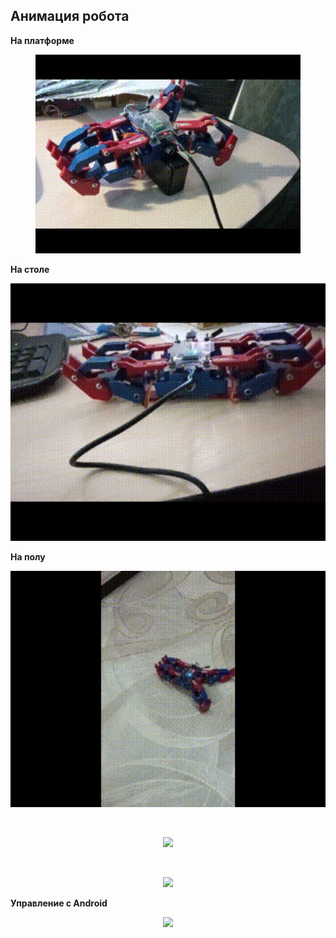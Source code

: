 ## Анимация робота

**На платформе**
<figure>
   <p align="center">
      <img src="https://github.com/dr-number/Spider2024_410_bluethooth_LKM/blob/main/for_read_me/gifs/1_in_platform.gif" width="552">
   </p>
</figure>

**На столе**
<p align="center">
   <img src="https://github.com/dr-number/Spider2024_410_bluethooth_LKM/blob/main/for_read_me/gifs/2_in_table.gif" width="552">
</p>

**На полу**
<p align="center">
   <img src="https://github.com/dr-number/Spider2024_410_bluethooth_LKM/blob/main/for_read_me/gifs/3_in_ground_1.gif" width="552">
</p>
</br>
<p align="center">
   <img src="https://github.com/dr-number/Spider2024_410_bluethooth_LKM/blob/main/for_read_me/gifs/4_in_ground_2.gif" width="552">
</p>
</br>
<p align="center">
   <img src="https://raw.githubusercontent.com/dr-number/prog_lan_lar_larionov_lab_1_linear_processing/master/screens/5_in_ground_3.gif">
</p>

**Управление с Android**
<p align="center">
   <img src="https://raw.githubusercontent.com/dr-number/prog_lan_lar_larionov_lab_1_linear_processing/master/screens/6_robot_and_pult.gif">
</p>


